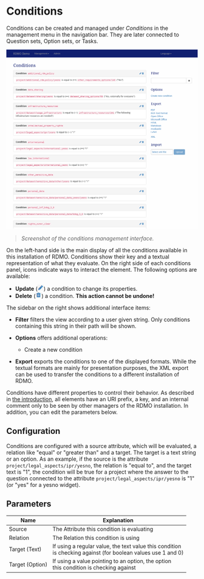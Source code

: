 # Conditions

Conditions can be created and managed under *Conditions* in the management menu in the navigation bar. They are later connected to Question sets, Option sets, or Tasks.

![](../_static/img/screens/conditions.png)
> *Screenshot of the conditions management interface.*

On the left-hand side is the main display of all the conditions available in this installation of RDMO. Conditions show their key and a textual representation of what they evaluate. On the right side of each conditions panel, icons indicate ways to interact the element. The following options are available:

* **Update** (![](../_static/img/icons/update.png)) a condition to change its properties.
* **Delete** (![](../_static/img/icons/delete.png)) a condition. **This action cannot be undone!**

The sidebar on the right shows additional interface items:

* **Filter** filters the view according to a user given string. Only conditions containing this string in their path will be shown.
* **Options** offers additional operations:

  * Create a new condition

* **Export** exports the conditions to one of the displayed formats. While the textual formats are mainly for presentation purposes, the XML export can be used to transfer the conditions to a different installation of RDMO.

Conditions have different properties to control their behavior. As described in [the introduction](../index.html), all elements have an URI prefix, a key, and an internal comment only to be seen by other managers of the RDMO installation. In addition, you can edit the parameters below.

## Configuration

Conditions are configured with a source attribute, which will be evaluated, a relation like "equal" or "greater than" and a target. The target is a text string or an option. As an example, if the source is the attribute `project/legal_aspects/ipr/yesno`, the relation is "equal to", and the target text is "1", the condition will be true for a project where the answer to the question connected to the attribute `project/legal_aspects/ipr/yesno` is "1" (or "yes" for a yesno widget).

## Parameters

|Name|Explanation|
|-|-|
|Source|The Attribute this condition is evaluating|
|Relation|The Relation this condition is using|
|Target (Text)|If using a regular value, the text value this condition<br>is checking against (for boolean values use 1 and 0)|
|Target (Option)|If using a value pointing to an option, the option<br>this condition is checking against|
